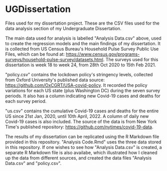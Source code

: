 # UGDissertation
Files used for my dissertation project.
These are the CSV files used for the data analysis section of my Undergraduate Dissertation.

The main data used for analysis is labelled "Analysis Data.csv" above, used to create the regression models and the main findings of my dissertation. It is collected from US Census Bureau's Household Pulse Survey Public Use Files, which can be found at: https://www.census.gov/programs-surveys/household-pulse-survey/datasets.html. The surveys used for this dissertation is week 18 to week 24, from 28th Oct 2020 to 15th Feb 2021. 

"policy.csv" contains the lockdown policy's stringency levels, collected from Oxford University's published data source: https://github.com/OxCGRT/USA-covid-policy. It recorded the policy variations for each US state (plus Washington DC) during the seven survey periods. It also has a column indicating new Covid-19 cases and deaths for each survey period. 

"us.csv" contains the cumulative Covid-19 cases and deaths for the entire US since 21st Jan, 2020, until 10th April, 2022. A column of daily new Covid-19 cases is also included. The source of the data is from New York Time's published repository: https://github.com/nytimes/covid-19-data.

The results of my dissertation can be replicated using the R Markdown file provided in this repository. "Analysis Code.Rmd" uses the three data stored in this repository. If one wishes to see how "Analysis Data.csv" is created, a separate R Markdown file is also availabe, which illustrated how I cleaned up the data from different sources, and created the data files "Analysis Data.csv" and "policy.csv". 
